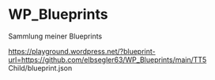 # WP_Blueprints
Sammlung meiner Blueprints

https://playground.wordpress.net/?blueprint-url=https://github.com/elbsegler63/WP_Blueprints/main/TT5 Child/blueprint.json

